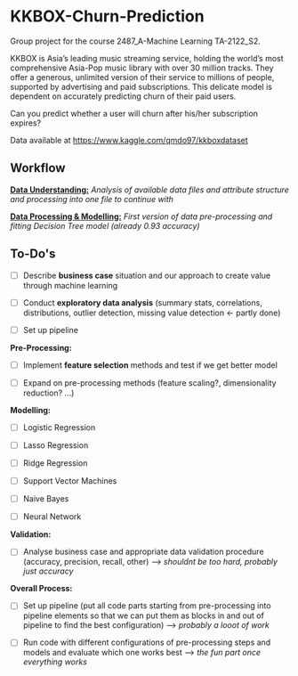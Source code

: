 # KKBOX-Churn-Prediction

Group project for the course 2487_A-Machine Learning TA-2122_S2.

KKBOX is Asia’s leading music streaming service, holding the world’s most comprehensive Asia-Pop music library with over 30 million tracks. They offer a generous, unlimited version of their service to millions of people, supported by advertising and paid subscriptions. This delicate model is dependent on accurately predicting churn of their paid users.

Can you predict whether a user will churn after his/her subscription expires?

 Data available at https://www.kaggle.com/qmdo97/kkboxdataset
 
 ## Workflow
 
 [**Data Understanding:**](kkbox_data_understanding.ipynb)
 *Analysis of available data files and attribute structure and processing into one file to continue with*
 
 [**Data Processing & Modelling:**](kkbox_machine_learning.ipynb)
 *First version of data pre-processing and fitting Decision Tree model (already 0.93 accuracy)*
 
 
 ## To-Do's
 
 - [ ] Describe **business case** situation and our approach to create value through machine learning
 
 - [ ] Conduct **exploratory data analysis** (summary stats, correlations, distributions, outlier detection, missing value detection <- partly done)

 - [ ] Set up pipeline
 
 **Pre-Processing:**
 
 - [ ] Implement **feature selection** methods and test if we get better model

 - [ ] Expand on pre-processing methods (feature scaling?, dimensionality reduction? ...)

**Modelling:**

 - [ ] Logistic Regression

 - [ ] Lasso Regression
 
 - [ ] Ridge Regression
 
 - [ ] Support Vector Machines
 
 - [ ] Naive Bayes
 
 - [ ] Neural Network
 
**Validation:**
 
 - [ ] Analyse business case and appropriate data validation procedure (accuracy, precision, recall, other) --> *shouldnt be too hard, probably just accuracy*

**Overall Process:**

 - [ ] Set up pipeline (put all code parts starting from pre-processing into pipeline elements so that we can put them as blocks in and out of pipeline to find the best configuration) --> *probably a looot of work*
 
 - [ ] Run code with different configurations of pre-processing steps and models and evaluate which one works best --> *the fun part once everything works*
